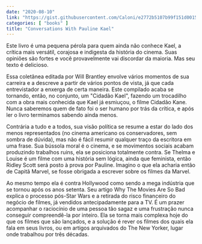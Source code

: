 ```yaml
---
date: "2020-08-10"
link: "https://gist.githubusercontent.com/Caloni/e2772b5107b99f151d00152f710cc8f9/raw/09e2101bac330ba7b1109e06f35478ea47f203a7/conversations-with-pauline-kael.txt"
categories: [ "books" ]
title: "Conversations With Pauline Kael"
---
```

Este livro é uma pequena pérola para quem ainda não conhece Kael, a crítica mais versátil, corajosa e indigesta da história do cinema. Suas opiniões são fortes e você provavelmente vai discordar da maioria. Mas seu texto é delicioso.

Essa coletânea editada por Will Brantley envolve vários momentos de sua carreira e a descreve a partir de vários pontos de vista, já que cada entrevistador a enxerga de certa maneira. Este compilado acaba se tornando, então, no conjunto, um "Cidadão Kael", fazendo um trocadilho com a obra mais conhecida que Kael já esmiuçou, o filme Cidadão Kane. Nunca saberemos quem de fato foi o ser humano por trás da crítica, e após ler o livro terminamos sabendo ainda menos.

Contrária a tudo e a todos, sua visão política se resume a estar do lado dos menos representados (no cinema americano os conservadores, sem sombra de dúvida), mas não é fácil resumir qualquer traço da escritora em uma frase. Sua bússola moral é o cinema, e se movimentos sociais acabam produzindo trabalhos ruins, ela se posiciona totalmente contra. Se Thelma e Louise é um filme com uma história sem lógica, ainda que feminista, então Ridley Scott será posto à prova por Pauline. Imagino o que ela acharia então de Capitã Marvel, se fosse obrigada a escrever sobre os filmes da Marvel.

Ao mesmo tempo ela é contra Hollywood como sendo a mega indústria que se tornou após os anos setenta. Seu artigo Why The Movies Are So Bad explica o processo pós-Star Wars e a retirada do risco financeiro do negócio de filmes, já vendidos antecipadamente para a TV. É um prazer acompanhar o raciocínio de uma pessoa tão sagaz e uma frustração nunca conseguir compreendê-la por inteiro. Ela se torna mais complexa hoje do que os filmes que são lançados, e a solução é rever os filmes dos quais ela fala em seus livros, ou em artigos arquivados do The New Yorker, lugar onde trabalhou por três décadas.

